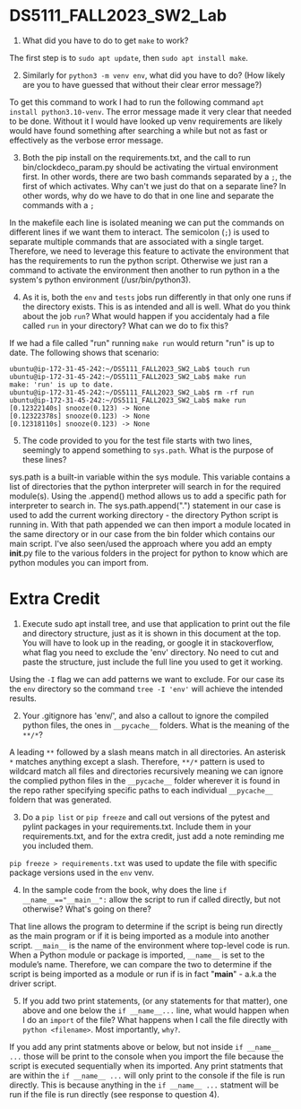 # DS5111_FALL2023_SW2_Lab

1) What did you have to do to get `make` to work? 

The first step is to `sudo apt update`, then `sudo apt install make`.

2) Similarly for `python3 -m venv env`, what did you have to do? (How likely are you to have guessed that without their clear error message?)

To get this command to work I had to run the following command `apt install python3.10-venv`. The error message made it very clear that needed to be done. Without it I would have looked up venv requirements are likely would have found something after searching a while but not as fast or effectively as the verbose error message.

3) Both the pip install on the requirements.txt, and the call to run bin/clockdeco_param.py should be activating the virtual environment first. In other words, there are two bash commands separated by a `;`, the first of which activates. Why can't we just do that on a separate line? In other words, why do we have to do that in one line and separate the commands with a `;`

In the makefile each line is isolated meaning we can put the commands on different lines if we want them to interact. The semicolon (`;`) is used to separate multiple commands that are associated with a single target. Therefore, we need to leverage this feature to activate the environment that has the requirements to run the python script. Otherwise we just ran a command to activate the environment then another to run python in a the system's python environment (/usr/bin/python3). 

4) As it is, both the `env` and `tests` jobs run differently in that only one runs if the directory exists. This is as intended and all is well. What do you think about the job `run`? What would happen if you accidentaly had a file called `run` in your directory? What can we do to fix this?

If we had a file called "run" running `make run` would return "run" is up to date. The following shows that scenario:

```
ubuntu@ip-172-31-45-242:~/DS5111_FALL2023_SW2_Lab$ touch run
ubuntu@ip-172-31-45-242:~/DS5111_FALL2023_SW2_Lab$ make run
make: 'run' is up to date.
ubuntu@ip-172-31-45-242:~/DS5111_FALL2023_SW2_Lab$ rm -rf run
ubuntu@ip-172-31-45-242:~/DS5111_FALL2023_SW2_Lab$ make run
[0.12322140s] snooze(0.123) -> None
[0.12322378s] snooze(0.123) -> None
[0.12318110s] snooze(0.123) -> None
```

5) The code provided to you for the test file starts with two lines, seemingly to append something to `sys.path`. What is the purpose of these lines?

sys.path is a built-in variable within the sys module. This variable contains a list of directories that the python interpreter will search in for the required module(s). Using the .append() method allows us to add a specific path for interpreter to search in. The sys.path.append(".") statement in our case is used to add the current working directory - the directory Python script is running in. With that path appended we can then import a module located in the same directory or in our case from the bin folder which contains our main script. I've also seen/used the approach where you add an empty __init__.py file to the various folders in the project for python to know which are python modules you can import from.

# Extra Credit

1) Execute sudo apt install tree, and use that application to print out the file and directory structure, just as it is shown in this document at the top. You will have to look up in the reading, or google it in stackoverflow, what flag you need to exclude the 'env' directory. No need to cut and paste the structure, just include the full line you used to get it working.

Using the `-I` flag we can add patterns we want to exclude. For our case its the `env` directory so the command `tree -I 'env'` will achieve the intended results.

2) Your .gitignore has 'env/', and also a callout to ignore the compiled python files, the ones in `__pycache__` folders. What is the meaning of the `**/*`?

A leading `**` followed by a slash means match in all directories. An asterisk `*` matches anything except a slash. Therefore, `**/*` pattern is used to wildcard match all files and directories recursively meaning we can ignore the complied python files in the `__pycache__` folder wherever it is found in the repo rather specifying specific paths to each individual `__pycache__` foldern that was generated.  

3) Do a `pip list` or `pip freeze` and call out versions of the pytest and pylint packages in your requirements.txt. Include them in your requirements.txt, and for the extra credit, just add a note reminding me you included them.

`pip freeze > requirements.txt` was used to update the file with specific package versions used in the `env` venv.

4) In the sample code from the book, why does the line `if __name__=="__main__":` allow the script to run if called directly, but not otherwise? What's going on there?

That line allows the program to determine if the script is being run directly as the main program or if it is being imported as a module into another script. `__main__` is the name of the environment where top-level code is run. When a Python module or package is imported, `__name__` is set to the module’s name. Therefore, we can compare the two to determine if the script is being imported as a module or run if is in fact "__main__" - a.k.a the driver script.

5) If you add two print statements, (or any statements for that matter), one above and one below the `if __name__...` line, what would happen when I do an `import` of the file? What happens when I call the file directly with `python <filename>`. Most importantly, `why?`.

If you add any print statments above or below, but not inside `if __name__ ...` those will be print to the console when you import the file because the script is executed sequentially when its imported. Any print statments that are within the `if __name__ ...` will only print to the console if the file is run directly. This is because anything in the `if __name__ ...` statment will be run if the file is run directly (see response to question 4). 

